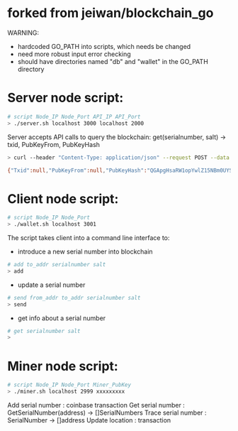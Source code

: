 # forked from jeiwan/blockchain_go

WARNING:
- hardcoded GO_PATH into scripts, which needs be changed
- need more robust input error checking
- should have directories named "db" and "wallet" in the GO_PATH directory

# Server node script:
```bash
# script Node_IP Node_Port API_IP API_Port
> ./server.sh localhost 3000 localhost 2000
```

Server accepts API calls to query the blockchain:
get(serialnumber, salt) -> txid, PubKeyFrom, PubKeyHash
```bash
> curl --header "Content-Type: application/json" --request POST --data '{"serialnumber":"1234567890","salt":"salt"}' http://localhost:2000/get

{"Txid":null,"PubKeyFrom":null,"PubKeyHash":"QGApgHsaRW1opYwlZ15NBm0UYSw="}
```

# Client node script:
```bash
# script Node_IP Node_Port
> ./wallet.sh localhost 3001
```

The script takes client into a command line interface to:

- introduce a new serial number into blockchain
```bash
# add to_addr serialnumber salt
> add 
```

- update a serial number
```bash
# send from_addr to_addr serialnumber salt
> send 
```

- get info about a serial number
```bash
# get serialnumber salt
> 
```

# Miner node script:
```bash
# script Node_IP Node_Port Miner_PubKey
> ./miner.sh localhost 2999 xxxxxxxxx
```




Add serial number : coinbase transaction
Get serial number : GetSerialNumber(address) -> []SerialNumbers
Trace serial number : SerialNumber -> []address
Update location : transaction


















